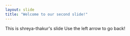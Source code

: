 ```yaml
---
layout: slide
title: "Welcome to our second slide!"
---
```

This is shreya-thakur's slide
Use the left arrow to go back!
